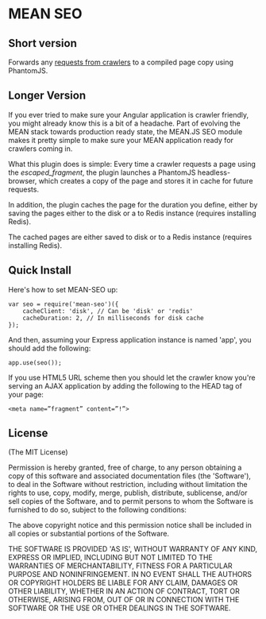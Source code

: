 MEAN SEO
========================================================================

## Short version
Forwards any [requests from crawlers](https://developers.google.com/webmasters/ajax-crawling/docs/specification) to a compiled page copy using PhantomJS.

## Longer Version
If you ever tried to make sure your Angular application is crawler friendly, you might already know this is a bit of a headache. Part of evolving the MEAN stack towards production ready state, the MEAN.JS SEO module makes it pretty simple to make sure your MEAN application ready for crawlers coming in.

What this plugin does is simple: Every time a crawler requests a page using the *_escaped_fragment_*, the plugin launches a PhantomJS headless-browser, which creates a copy of the page and stores it in cache for future requests. 

In addition, the plugin caches the page for the duration you define, either by saving the pages either to the disk or a to Redis instance (requires installing Redis). 

The cached pages are either saved to disk or to a Redis instance (requires installing Redis).

## Quick Install
Here's how to set MEAN-SEO up:

	var seo = require('mean-seo')({
		cacheClient: 'disk', // Can be 'disk' or 'redis'
		cacheDuration: 2, // In milliseconds for disk cache
	});

And then, assuming your Express application instance is named 'app', you should add the following:

	app.use(seo());

If you use HTML5 URL scheme then you should let the crawler know you're serving an AJAX application by adding the following to the HEAD tag of your page:

	<meta name=”fragment” content=”!”>

## License
(The MIT License)

Permission is hereby granted, free of charge, to any person obtaining
a copy of this software and associated documentation files (the
'Software'), to deal in the Software without restriction, including
without limitation the rights to use, copy, modify, merge, publish,
distribute, sublicense, and/or sell copies of the Software, and to
permit persons to whom the Software is furnished to do so, subject to
the following conditions:

The above copyright notice and this permission notice shall be
included in all copies or substantial portions of the Software.

THE SOFTWARE IS PROVIDED 'AS IS', WITHOUT WARRANTY OF ANY KIND,
EXPRESS OR IMPLIED, INCLUDING BUT NOT LIMITED TO THE WARRANTIES OF
MERCHANTABILITY, FITNESS FOR A PARTICULAR PURPOSE AND NONINFRINGEMENT.
IN NO EVENT SHALL THE AUTHORS OR COPYRIGHT HOLDERS BE LIABLE FOR ANY
CLAIM, DAMAGES OR OTHER LIABILITY, WHETHER IN AN ACTION OF CONTRACT,
TORT OR OTHERWISE, ARISING FROM, OUT OF OR IN CONNECTION WITH THE
SOFTWARE OR THE USE OR OTHER DEALINGS IN THE SOFTWARE.
